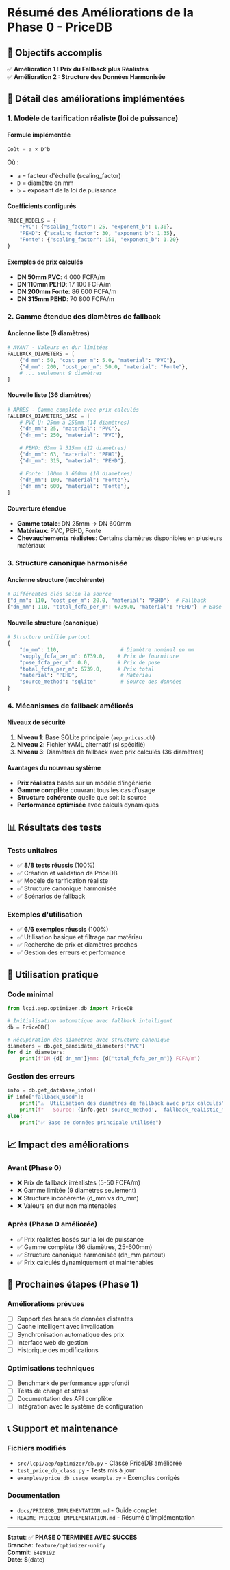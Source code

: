# Résumé des Améliorations de la Phase 0 - PriceDB

## 🎯 Objectifs accomplis

✅ **Amélioration 1 : Prix du Fallback plus Réalistes**  
✅ **Amélioration 2 : Structure des Données Harmonisée**

## 🚀 Détail des améliorations implémentées

### 1. Modèle de tarification réaliste (loi de puissance)

#### Formule implémentée
```python
Coût = a × D^b
```
Où :
- `a` = facteur d'échelle (scaling_factor)
- `D` = diamètre en mm
- `b` = exposant de la loi de puissance

#### Coefficients configurés
```python
PRICE_MODELS = {
    "PVC": {"scaling_factor": 25, "exponent_b": 1.30},
    "PEHD": {"scaling_factor": 30, "exponent_b": 1.35},
    "Fonte": {"scaling_factor": 150, "exponent_b": 1.20}
}
```

#### Exemples de prix calculés
- **DN 50mm PVC**: 4 000 FCFA/m
- **DN 110mm PEHD**: 17 100 FCFA/m
- **DN 200mm Fonte**: 86 600 FCFA/m
- **DN 315mm PEHD**: 70 800 FCFA/m

### 2. Gamme étendue des diamètres de fallback

#### Ancienne liste (9 diamètres)
```python
# AVANT - Valeurs en dur limitées
FALLBACK_DIAMETERS = [
    {"d_mm": 50, "cost_per_m": 5.0, "material": "PVC"},
    {"d_mm": 200, "cost_per_m": 50.0, "material": "Fonte"},
    # ... seulement 9 diamètres
]
```

#### Nouvelle liste (36 diamètres)
```python
# APRÈS - Gamme complète avec prix calculés
FALLBACK_DIAMETERS_BASE = [
    # PVC-U: 25mm à 250mm (14 diamètres)
    {"dn_mm": 25, "material": "PVC"},
    {"dn_mm": 250, "material": "PVC"},
    
    # PEHD: 63mm à 315mm (12 diamètres)
    {"dn_mm": 63, "material": "PEHD"},
    {"dn_mm": 315, "material": "PEHD"},
    
    # Fonte: 100mm à 600mm (10 diamètres)
    {"dn_mm": 100, "material": "Fonte"},
    {"dn_mm": 600, "material": "Fonte"},
]
```

#### Couverture étendue
- **Gamme totale**: DN 25mm → DN 600mm
- **Matériaux**: PVC, PEHD, Fonte
- **Chevauchements réalistes**: Certains diamètres disponibles en plusieurs matériaux

### 3. Structure canonique harmonisée

#### Ancienne structure (incohérente)
```python
# Différentes clés selon la source
{"d_mm": 110, "cost_per_m": 20.0, "material": "PEHD"}  # Fallback
{"dn_mm": 110, "total_fcfa_per_m": 6739.0, "material": "PEHD"}  # Base SQLite
```

#### Nouvelle structure (canonique)
```python
# Structure unifiée partout
{
    "dn_mm": 110,                    # Diamètre nominal en mm
    "supply_fcfa_per_m": 6739.0,    # Prix de fourniture
    "pose_fcfa_per_m": 0.0,         # Prix de pose
    "total_fcfa_per_m": 6739.0,     # Prix total
    "material": "PEHD",              # Matériau
    "source_method": "sqlite"        # Source des données
}
```

### 4. Mécanismes de fallback améliorés

#### Niveaux de sécurité
1. **Niveau 1**: Base SQLite principale (`aep_prices.db`)
2. **Niveau 2**: Fichier YAML alternatif (si spécifié)
3. **Niveau 3**: Diamètres de fallback avec prix calculés (36 diamètres)

#### Avantages du nouveau système
- **Prix réalistes** basés sur un modèle d'ingénierie
- **Gamme complète** couvrant tous les cas d'usage
- **Structure cohérente** quelle que soit la source
- **Performance optimisée** avec calculs dynamiques

## 📊 Résultats des tests

### Tests unitaires
- ✅ **8/8 tests réussis** (100%)
- ✅ Création et validation de PriceDB
- ✅ Modèle de tarification réaliste
- ✅ Structure canonique harmonisée
- ✅ Scénarios de fallback

### Exemples d'utilisation
- ✅ **6/6 exemples réussis** (100%)
- ✅ Utilisation basique et filtrage par matériau
- ✅ Recherche de prix et diamètres proches
- ✅ Gestion des erreurs et performance

## 🔧 Utilisation pratique

### Code minimal
```python
from lcpi.aep.optimizer.db import PriceDB

# Initialisation automatique avec fallback intelligent
db = PriceDB()

# Récupération des diamètres avec structure canonique
diameters = db.get_candidate_diameters("PVC")
for d in diameters:
    print(f"DN {d['dn_mm']}mm: {d['total_fcfa_per_m']} FCFA/m")
```

### Gestion des erreurs
```python
info = db.get_database_info()
if info["fallback_used"]:
    print("⚠️  Utilisation des diamètres de fallback avec prix calculés")
    print(f"   Source: {info.get('source_method', 'fallback_realistic_model')}")
else:
    print("✅ Base de données principale utilisée")
```

## 📈 Impact des améliorations

### Avant (Phase 0)
- ❌ Prix de fallback irréalistes (5-50 FCFA/m)
- ❌ Gamme limitée (9 diamètres seulement)
- ❌ Structure incohérente (d_mm vs dn_mm)
- ❌ Valeurs en dur non maintenables

### Après (Phase 0 améliorée)
- ✅ Prix réalistes basés sur la loi de puissance
- ✅ Gamme complète (36 diamètres, 25-600mm)
- ✅ Structure canonique harmonisée (dn_mm partout)
- ✅ Prix calculés dynamiquement et maintenables

## 🚀 Prochaines étapes (Phase 1)

### Améliorations prévues
- [ ] Support des bases de données distantes
- [ ] Cache intelligent avec invalidation
- [ ] Synchronisation automatique des prix
- [ ] Interface web de gestion
- [ ] Historique des modifications

### Optimisations techniques
- [ ] Benchmark de performance approfondi
- [ ] Tests de charge et stress
- [ ] Documentation des API complète
- [ ] Intégration avec le système de configuration

## 📞 Support et maintenance

### Fichiers modifiés
- `src/lcpi/aep/optimizer/db.py` - Classe PriceDB améliorée
- `test_price_db_class.py` - Tests mis à jour
- `examples/price_db_usage_example.py` - Exemples corrigés

### Documentation
- `docs/PRICEDB_IMPLEMENTATION.md` - Guide complet
- `README_PRICEDB_IMPLEMENTATION.md` - Résumé d'implémentation

---

**Statut**: ✅ **PHASE 0 TERMINÉE AVEC SUCCÈS**  
**Branche**: `feature/optimizer-unify`  
**Commit**: `84e9192`  
**Date**: $(date)
